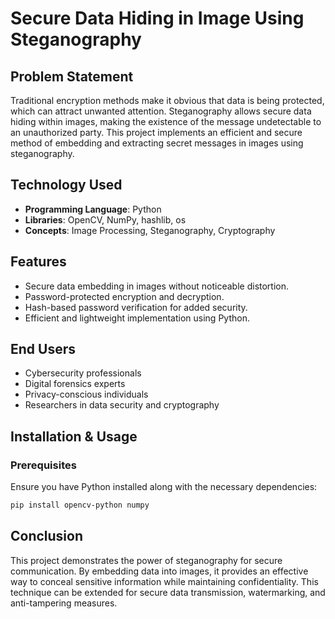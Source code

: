 # Secure Data Hiding in Image Using Steganography

## Problem Statement
Traditional encryption methods make it obvious that data is being protected, which can attract unwanted attention. Steganography allows secure data hiding within images, making the existence of the message undetectable to an unauthorized party. This project implements an efficient and secure method of embedding and extracting secret messages in images using steganography.

## Technology Used
- **Programming Language**: Python
- **Libraries**: OpenCV, NumPy, hashlib, os
- **Concepts**: Image Processing, Steganography, Cryptography

## Features
- Secure data embedding in images without noticeable distortion.
- Password-protected encryption and decryption.
- Hash-based password verification for added security.
- Efficient and lightweight implementation using Python.

## End Users
- Cybersecurity professionals
- Digital forensics experts
- Privacy-conscious individuals
- Researchers in data security and cryptography

## Installation & Usage
### Prerequisites
Ensure you have Python installed along with the necessary dependencies:
```sh
pip install opencv-python numpy
```

## Conclusion
This project demonstrates the power of steganography for secure communication. By embedding data into images, it provides an effective way to conceal sensitive information while maintaining confidentiality. This technique can be extended for secure data transmission, watermarking, and anti-tampering measures.

